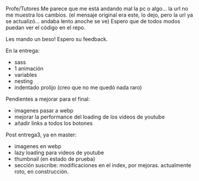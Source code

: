 Profe/Tutores
Me parece que me está andando mal la pc o algo... la url no me muestra los cambios. (el mensaje original era este, lo dejo, pero la url ya se actualizó... andaba lento anoche se ve)
Espero que de todos modos puedan ver el código en el repo.

Les mando un beso!
Espero su feedback.

En la entrega: 
- sass
- 1 animación
- variables
- nesting
- indentado prolijo (creo que no me quedó nada raro)

Pendientes a mejorar para el final:
- imagenes pasar a webp
- mejorar la performance del loading de los videos de youtube
- añadir links a todos los botones

Post entrega3, ya en master:
- imagenes en webp
- lazy loading para videos de youtube
- thumbnail (en estado de prueba)
- sección suscribe: modificaciones en el index, por mejoras. actualmente roto, en construcción.

